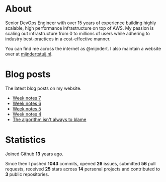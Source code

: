# About

Senior DevOps Engineer with over 15 years of experience building highly scalable, high performance infrastructure on top of AWS. My passion is scaling out infrastructure from 0 to millions of users while adhering to industry best-practices in a cost-effective manner.

You can find me across the internet as @mijndert. I also maintain a website over at [mijndertstuij.nl](https://mijndertstuij.nl/).

# Blog posts

The latest blog posts on my website.

<!-- BLOGPOSTS:START -->
- [Week notes 7](https://mijndertstuij.nl/posts/week-notes-7/)
- [Week notes 6](https://mijndertstuij.nl/posts/week-notes-6/)
- [Week notes 5](https://mijndertstuij.nl/posts/week-notes-5/)
- [Week notes 4](https://mijndertstuij.nl/posts/week-notes-4/)
- [The algorithm isn't always to blame](https://mijndertstuij.nl/posts/the-algorithm-not-always-to-blame/)
<!-- BLOGPOSTS:END -->

# Statistics

Joined Github **13** years ago.

Since then I pushed **1043** commits, opened **26** issues, submitted **56** pull requests, received **25** stars across **14** personal projects and contributed to **3** public repositories.
